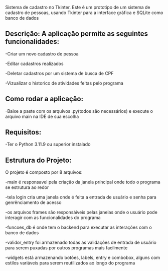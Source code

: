 Sistema de cadastro no Tkinter.
Este é um prototipo de um sistema de cadastro de pessoas, usando Tkinter para a interface gráfica e SQLite como banco de dados

Descrição: A aplicação permite as seguintes funcionalidades:
-----------------------------------------------------------------
-Criar um novo cadastro de pessoa

-Editar cadastros realizados

-Deletar cadastros por um sistema de busca de CPF

-Vizualizar o historico de atividades feitas pelo programa

Como rodar a aplicação:
----------------------------------
-Baixe a paste com os arquivos .py(todos são necessários) e execute o arquivo main na IDE de sua escolha

Requisitos:
-------------------------
-Ter o Python 3.11.9 ou superior instalado

Estrutura do Projeto:
-------------------------------------
O projeto é composto por 8 arquivos:

-main é responsavel pela criação da janela príncipal onde todo o programa se estrutura ao redor

-tela login cria uma janela onde é feita a entrada de usuário e senha para genrênciamento de acesso

-os arquivos frames são responsáiveis pelas janelas onde o usuário pode interagir com as funcionalidades do programa

-funcoes_db é onde tem o backend para executar as interações com o banco de dados

-validor_entry foi armazenado todas as validações de entrada de usuário para serem puxadas por outros programas mais facilmente

-widgets está armazenando botões, labels, entry e combobox, alguns com estilos variáveis para serem reutilizados ao longo do programa
